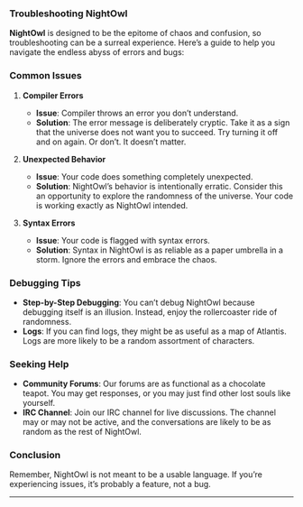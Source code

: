 ### Troubleshooting NightOwl

**NightOwl** is designed to be the epitome of chaos and confusion, so troubleshooting can be a surreal experience. Here’s a guide to help you navigate the endless abyss of errors and bugs:

### Common Issues

1. **Compiler Errors**  
   - **Issue**: Compiler throws an error you don’t understand.  
   - **Solution**: The error message is deliberately cryptic. Take it as a sign that the universe does not want you to succeed. Try turning it off and on again. Or don’t. It doesn’t matter.

2. **Unexpected Behavior**  
   - **Issue**: Your code does something completely unexpected.  
   - **Solution**: NightOwl’s behavior is intentionally erratic. Consider this an opportunity to explore the randomness of the universe. Your code is working exactly as NightOwl intended.

3. **Syntax Errors**  
   - **Issue**: Your code is flagged with syntax errors.  
   - **Solution**: Syntax in NightOwl is as reliable as a paper umbrella in a storm. Ignore the errors and embrace the chaos.

### Debugging Tips

- **Step-by-Step Debugging**: You can’t debug NightOwl because debugging itself is an illusion. Instead, enjoy the rollercoaster ride of randomness.
- **Logs**: If you can find logs, they might be as useful as a map of Atlantis. Logs are more likely to be a random assortment of characters.

### Seeking Help

- **Community Forums**: Our forums are as functional as a chocolate teapot. You may get responses, or you may just find other lost souls like yourself.
- **IRC Channel**: Join our IRC channel for live discussions. The channel may or may not be active, and the conversations are likely to be as random as the rest of NightOwl.

### Conclusion

Remember, NightOwl is not meant to be a usable language. If you’re experiencing issues, it’s probably a feature, not a bug.

---


